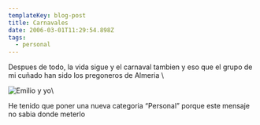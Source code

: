 ```yaml
---
templateKey: blog-post
title: Carnavales
date: 2006-03-01T11:29:54.898Z
tags:
  - personal
---
```

Despues de todo, la vida sigue y el carnaval tambien y eso que el grupo de mi cuñado han sido los pregoneros de Almeria \

![Emilio y yo](https://i1.wp.com/static.flickr.com/36/106251868_317e7bb47b.jpg)\

He tenido que poner una nueva categoria “Personal” porque este mensaje no sabia donde meterlo